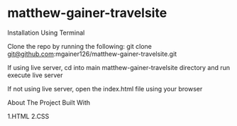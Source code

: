 # matthew-gainer-travelsite
Installation Using Terminal

Clone the repo by running the following: git clone git@github.com:mgainer126/matthew-gainer-travelsite.git

If using live server, cd into main matthew-gainer-travelsite directory and run execute live server

If not using live server, open the index.html file using your browser

About The Project Built With

1.HTML
2.CSS
